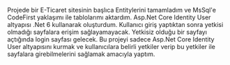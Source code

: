 Projede bir E-Ticaret sitesinin başlıca Entitylerini tamamladım ve MsSql'e CodeFirst yaklaşımı ile tablolarımı aktardım. 
Asp.Net Core Identity User altyapısı .Net 6 kullanarak oluşturdum.
Kullanıcı giriş yaptıktan sonra yetkisi olmadığı sayfalara erişim sağlayamayacak. Yetkisiz olduğu bir sayfayı açtığında login sayfası gelecek.
Bu projeyi sadece Asp.Net Core Identity User altyapısını kurmak ve kullanıcılara belirli yetkiler verip bu yetkiler ile sayfalara girebilmelerini sağlamak amacıyla yaptım.
